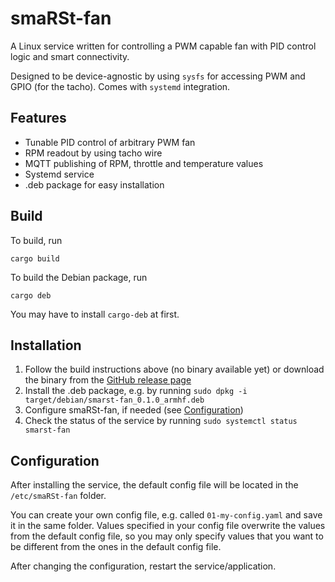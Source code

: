 # smaRSt-fan

A Linux service written for controlling a PWM capable fan with PID control logic and smart connectivity. 

Designed to be device-agnostic by using `sysfs` for accessing PWM and GPIO (for the tacho). Comes with `systemd` integration.

## Features

- Tunable PID control of arbitrary PWM fan
- RPM readout by using tacho wire
- MQTT publishing of RPM, throttle and temperature values
- Systemd service
- .deb package for easy installation

## Build
To build, run 
```
cargo build
```

To build the Debian package, run 
```
cargo deb
```

You may have to install `cargo-deb` at first.

## Installation
1. Follow the build instructions above (no binary available yet) or download the binary from the [GitHub release page](https://github.com/OliLay/smaRSt-fan/releases)
1. Install the .deb package, e.g. by running `sudo dpkg -i target/debian/smarst-fan_0.1.0_armhf.deb`
1. Configure smaRSt-fan, if needed (see [Configuration](#configuration))
1. Check the status of the service by running `sudo systemctl status smarst-fan`

## Configuration
After installing the service, the default config file will be located in the `/etc/smaRSt-fan` folder. 

You can create your own config file, e.g. called `01-my-config.yaml` and save it in the same folder. Values specified in your config file overwrite the values from the default config file, so you may only specify values that you want to be different from the ones in the default config file.

After changing the configuration, restart the service/application.
